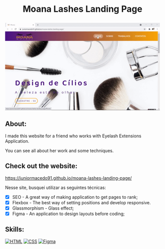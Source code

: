 # <p align="center">Moana Lashes Landing Page</p>

<p align="center">
  <img src="video.gif" width="800px">
</p>

## About:
I made this website for a friend who works with Eyelash Extensions Application.

You can see all about her work and some techniques.

## Check out the website:
https://juniormacedo91.github.io/moana-lashes-landing-page/

Nesse site, busquei utilizar as seguintes técnicas:

 - [x] SEO - A great way of making application to get pages to rank;
 - [x] Flexbox - The best way of setting positions and develop responsive.
 - [x] Glassmorphism - Glass effect;
 - [x] Figma - An application to design layouts before coding;

## Skills:

[![HTML](https://img.shields.io/badge/HTML-red?style=for-the-badge&logo=HTML5&labelColor=black)](https://github.com/JuniorMacedo91)
[![CSS](https://img.shields.io/badge/CSS3-blue?style=for-the-badge&logo=CSS3&labelColor=black)](https://github.com/JuniorMacedo91)
[![Figma](https://img.shields.io/badge/figma-yellow?style=for-the-badge&logo=figma&labelColor=black)](https://github.com/JuniorMacedo91)

